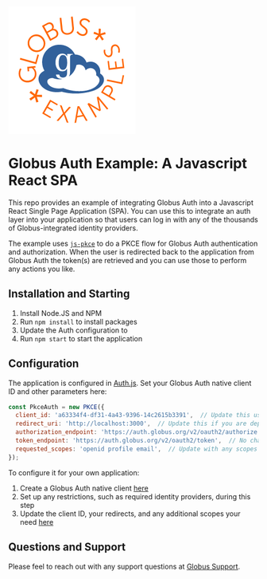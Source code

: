 ![Globus Examples](public/globus_examples.png)

# Globus Auth Example: A Javascript React SPA

This repo provides an example of integrating Globus Auth into a Javascript React Single Page Application (SPA). You can use this to integrate an auth layer into your application so that users can log in with any of the thousands of Globus-integrated identity providers. 

The example uses [`js-pkce`](https://www.npmjs.com/package/js-pkce) to do a PKCE flow for Globus Auth authentication and authorization. When the user is redirected back to the application from Globus Auth the token(s) are retrieved and you can use those to perform any actions you like.

## Installation and Starting

1. Install Node.JS and NPM
2. Run `npm install` to install packages
3. Update the Auth configuration to 
4. Run `npm start` to start the application

## Configuration

The application is configured in [Auth.js](src/Auth.js#L7-L13). Set your Globus Auth native client ID and other parameters here:
```js
const PkceAuth = new PKCE({
  client_id: 'a63334f4-df31-4a43-9396-14c2615b3391',  // Update this using your native client ID
  redirect_uri: 'http://localhost:3000',  // Update this if you are deploying this anywhere else (Globus Auth will redirect back here once you have logged in)
  authorization_endpoint: 'https://auth.globus.org/v2/oauth2/authorize',  // No changes needed
  token_endpoint: 'https://auth.globus.org/v2/oauth2/token',  // No changes needed
  requested_scopes: 'openid profile email',  // Update with any scopes you would need, e.g. transfer
});
```

To configure it for your own application:
1. Create a Globus Auth native client [here](auth.globus.org/developers)
  1. Set up any restrictions, such as required identity providers, during this step 
3. Update the client ID, your redirects, and any additional scopes your need [here](src/Auth.js#L7-L13)

## Questions and Support

Please feel to reach out with any support questions at [Globus Support](mailto:support@globus.org).
